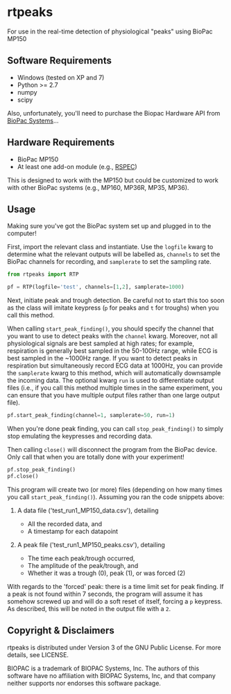 # rtpeaks
For use in the real-time detection of physiological "peaks" using BioPac MP150

## Software Requirements
* Windows (tested on XP and 7)
* Python >= 2.7
* numpy
* scipy

Also, unfortunately, you'll need to purchase the Biopac Hardware API from [BioPac Systems](http://www.biopac.com/product/api-biopac-hardware/)...

## Hardware Requirements
* BioPac MP150
* At least one add-on module (e.g., [RSPEC](http://www.biopac.com/product/bionomadix-rsp-with-ecg-amplifier/))

This is designed to work with the MP150 but could be customized to work with other BioPac systems (e.g., MP160, MP36R, MP35, MP36).

## Usage
Making sure you've got the BioPac system set up and plugged in to the computer!

First, import the relevant class and instantiate. Use the `logfile` kwarg to determine what the relevant outputs will be labelled as, `channels` to set the BioPac channels for recording, and `samplerate` to set the sampling rate.

```python
from rtpeaks import RTP

pf = RTP(logfile='test', channels=[1,2], samplerate=1000)
```

Next, initiate peak and trough detection. Be careful not to start this too soon as the class will imitate keypress (`p` for peaks and `t` for troughs) when you call this method.

When calling `start_peak_finding()`, you should specify the channel that you want to use to detect peaks with the `channel` kwarg. Moreover, not all physiological signals are best sampled at high rates; for example, respiration is generally best sampled in the 50-100Hz range, while ECG is best sampled in the ~1000Hz range. If you want to detect peaks in respiration but simultaneously record ECG data at 1000Hz, you can provide the `samplerate` kwarg to this method, which will automatically downsample the incoming data. The optional kwarg `run` is used to differentiate output files (i.e., if you call this method multiple times in the same experiment, you can ensure that you have multiple output files rather than one large output file).

```python
pf.start_peak_finding(channel=1, samplerate=50, run=1)
```

When you're done peak finding, you can call `stop_peak_finding()` to simply stop emulating the keypresses and recording data.

Then calling `close()` will disconnect the program from the BioPac device. Only call that when you are totally done with your experiment!

```python
pf.stop_peak_finding()
pf.close()
```

This program will create two (or more) files (depending on how many times you call `start_peak_finding()`). Assuming you ran the code snippets above:

1. A data file ('test_run1_MP150_data.csv'), detailing 

   * All the recorded data, and 
   * A timestamp for each datapoint

2. A peak file ('test_run1_MP150_peaks.csv'), detailing 

   * The time each peak/trough occurred,
   * The amplitude of the peak/trough, and
   * Whether it was a trough (0), peak (1), or was forced (2)

With regards to the 'forced' peak: there is a time limit set for peak finding. If a peak is not found within 7 seconds, the program will assume it has somehow screwed up and will do a soft reset of itself, forcing a `p` keypress. As described, this will be noted in the output file with a `2`.

## Copyright & Disclaimers

rtpeaks is distributed under Version 3 of the GNU Public License. For more details,
see LICENSE.

BIOPAC is a trademark of BIOPAC Systems, Inc. The authors of this software have no 
affiliation with BIOPAC Systems, Inc, and that company neither supports nor endorses 
this software package.
